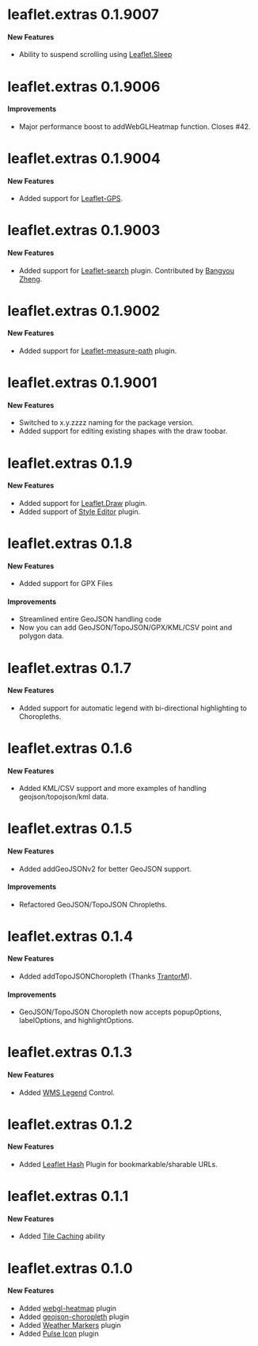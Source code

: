 # leaflet.extras 0.1.9007

#### New Features

* Ability to suspend scrolling using [Leaflet.Sleep](https://github.com/CliffCloud/Leaflet.Sleep)

# leaflet.extras 0.1.9006

#### Improvements

* Major performance boost to addWebGLHeatmap function. Closes #42.

# leaflet.extras 0.1.9004

#### New Features

* Added support for [Leaflet-GPS](https://github.com/stefanocudini/leaflet-gps).

# leaflet.extras 0.1.9003

#### New Features

* Added support for [Leaflet-search](https://github.com/stefanocudini/leaflet-search) plugin. Contributed by [Bangyou Zheng](https://github.com/bhaskarvk/leaflet.extras/pull/15).

# leaflet.extras 0.1.9002

#### New Features

* Added support for [Leaflet-measure-path](https://github.com/ProminentEdge/leaflet-measure-path) plugin.

# leaflet.extras 0.1.9001

#### New Features

* Switched to x.y.zzzz naming for the package version.
* Added support for editing existing shapes with the draw toobar.

# leaflet.extras 0.1.9

#### New Features

* Added support for [Leaflet.Draw](https://github.com/Leaflet/Leaflet.draw) plugin.
* Added support of [Style Editor](https://github.com/dwilhelm89/Leaflet.StyleEditor) plugin.

# leaflet.extras 0.1.8

#### New Features

* Added support for GPX Files

#### Improvements

* Streamlined entire GeoJSON handling code
* Now you can add GeoJSON/TopoJSON/GPX/KML/CSV point and polygon data.

# leaflet.extras 0.1.7

#### New Features

* Added support for automatic legend with bi-directional highlighting to Choropleths.

# leaflet.extras 0.1.6

#### New Features

* Added KML/CSV support and more examples of handling geojson/topojson/kml data.

# leaflet.extras 0.1.5

#### New Features

* Added addGeoJSONv2 for better GeoJSON support.

#### Improvements 

* Refactored GeoJSON/TopoJSON Chropleths.

# leaflet.extras 0.1.4

#### New Features

* Added addTopoJSONChoropleth (Thanks [TrantorM](https://github.com/TrantorM)).

#### Improvements

* GeoJSON/TopoJSON Choropleth now accepts popupOptions, labelOptions, and highlightOptions.

# leaflet.extras 0.1.3

#### New Features

* Added [WMS Legend](https://github.com/kartoza/leaflet-wms-legend) Control.

# leaflet.extras 0.1.2

#### New Features

* Added [Leaflet Hash](https://github.com/mlevans/leaflet-hash) Plugin for bookmarkable/sharable URLs.

# leaflet.extras 0.1.1

#### New Features

* Added [Tile Caching](https://github.com/MazeMap/Leaflet.TileLayer.PouchDBCached) ability

# leaflet.extras 0.1.0

#### New Features

* Added [webgl-heatmap](https://github.com/ursudio/webgl-heatmap-leaflet) plugin
* Added [geojson-choropleth](https://github.com/bhaskarvk/leaflet-choropleth) plugin
* Added [Weather Markers](https://github.com/tallsam/Leaflet.weather-markers) plugin
* Added [Pulse Icon](https://github.com/mapshakers/leaflet-icon-pulse) plugin
